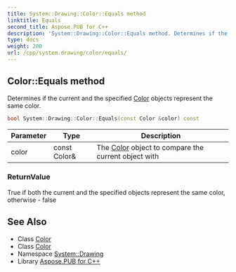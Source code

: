 ```yaml
---
title: System::Drawing::Color::Equals method
linktitle: Equals
second_title: Aspose.PUB for C++
description: 'System::Drawing::Color::Equals method. Determines if the current and the specified Color objects represent the same color in C++.'
type: docs
weight: 200
url: /cpp/system.drawing/color/equals/
---
```

## Color::Equals method


Determines if the current and the specified [Color](../) objects represent the same color.

```cpp
bool System::Drawing::Color::Equals(const Color &color) const
```


| Parameter | Type | Description |
| --- | --- | --- |
| color | const Color\& | The [Color](../) object to compare the current object with |

### ReturnValue

True if both the current and the specified objects represent the same color, otherwise - false

## See Also

* Class [Color](../)
* Class [Color](../)
* Namespace [System::Drawing](../../)
* Library [Aspose.PUB for C++](../../../)
